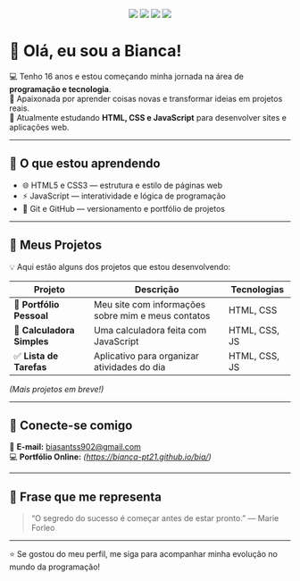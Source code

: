 

<p align="center">
  <img src="https://img.shields.io/badge/HTML5-orange?logo=html5&logoColor=white" />
  <img src="https://img.shields.io/badge/CSS3-blue?logo=css3&logoColor=white" />
  <img src="https://img.shields.io/badge/JavaScript-yellow?logo=javascript&logoColor=white" />
  <img src="https://img.shields.io/badge/GitHub-black?logo=github&logoColor=white" />
</p>

# 👋 Olá, eu sou a Bianca!

💻 Tenho 16 anos e estou começando minha jornada na área de **programação e tecnologia**.  
🚀 Apaixonada por aprender coisas novas e transformar ideias em projetos reais.  
🎯 Atualmente estudando **HTML, CSS e JavaScript** para desenvolver sites e aplicações web.

---

## 🧠 O que estou aprendendo
- 🌐 HTML5 e CSS3 — estrutura e estilo de páginas web  
- ⚡ JavaScript — interatividade e lógica de programação  
- 💾 Git e GitHub — versionamento e portfólio de projetos  

---

## 📂 Meus Projetos
💡 Aqui estão alguns dos projetos que estou desenvolvendo:

| Projeto | Descrição | Tecnologias |
|----------|------------|--------------|
| 🌸 **Portfólio Pessoal** | Meu site com informações sobre mim e meus contatos | HTML, CSS |
| 🧮 **Calculadora Simples** | Uma calculadora feita com JavaScript | HTML, CSS, JS |
| ✅ **Lista de Tarefas** | Aplicativo para organizar atividades do dia | HTML, CSS, JS |

*(Mais projetos em breve!)*

---

## 🌈 Conecte-se comigo
📧 **E-mail:** [biasantss902@gmail.com](mailto:biasantss902@gmail.com)  
💻 **Portfólio Online:** _(https://bianca-pt21.github.io/bia/)_

---

## 💬 Frase que me representa
> “O segredo do sucesso é começar antes de estar pronto.” — Marie Forleo

---

⭐ Se gostou do meu perfil, me siga para acompanhar minha evolução no mundo da programação!
